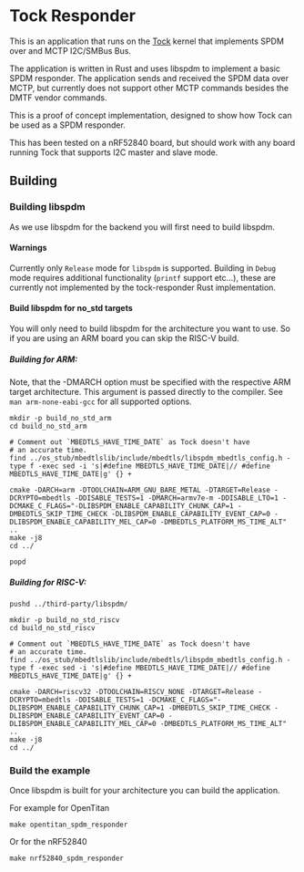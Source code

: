 # Tock Responder

This is an application that runs on the [Tock](https://github.com/tock/tock)
kernel that implements SPDM over and MCTP I2C/SMBus Bus.

The application is written in Rust and uses libspdm to implement a basic SPDM
responder. The application sends and received the SPDM data over MCTP, but
currently does not support other MCTP commands besides the DMTF vendor
commands.

This is a proof of concept implementation, designed to show how Tock can be
used as a SPDM responder.

This has been tested on a nRF52840 board, but should work with any board
running Tock that supports I2C master and slave mode.

## Building

### Building libspdm

As we use libspdm for the backend you will first need to build libspdm.

#### Warnings

Currently only `Release` mode for `libspdm` is supported. Building in `Debug`
mode requires additional functionality (`printf` support etc...), these are
currently not implemented by the tock-responder Rust implementation.

#### Build libspdm for no_std targets

You will only need to build libspdm for the architecture you want to use.
So if you are using an ARM board you can skip the RISC-V build.

##### Building for ARM:

Note, that the -DMARCH option must be specified with the respective ARM target architecture. This argument is passed directly to the compiler. See `man arm-none-eabi-gcc` for all supported options.

```shell
mkdir -p build_no_std_arm
cd build_no_std_arm

# Comment out `MBEDTLS_HAVE_TIME_DATE` as Tock doesn't have
# an accurate time.
find ../os_stub/mbedtlslib/include/mbedtls/libspdm_mbedtls_config.h -type f -exec sed -i 's|#define MBEDTLS_HAVE_TIME_DATE|// #define MBEDTLS_HAVE_TIME_DATE|g' {} +

cmake -DARCH=arm -DTOOLCHAIN=ARM_GNU_BARE_METAL -DTARGET=Release -DCRYPTO=mbedtls -DDISABLE_TESTS=1 -DMARCH=armv7e-m -DDISABLE_LTO=1 -DCMAKE_C_FLAGS="-DLIBSPDM_ENABLE_CAPABILITY_CHUNK_CAP=1 -DMBEDTLS_SKIP_TIME_CHECK -DLIBSPDM_ENABLE_CAPABILITY_EVENT_CAP=0 -DLIBSPDM_ENABLE_CAPABILITY_MEL_CAP=0 -DMBEDTLS_PLATFORM_MS_TIME_ALT" ..
make -j8
cd ../

popd
```

##### Building for RISC-V:

```shell
pushd ../third-party/libspdm/

mkdir -p build_no_std_riscv
cd build_no_std_riscv

# Comment out `MBEDTLS_HAVE_TIME_DATE` as Tock doesn't have
# an accurate time.
find ../os_stub/mbedtlslib/include/mbedtls/libspdm_mbedtls_config.h -type f -exec sed -i 's|#define MBEDTLS_HAVE_TIME_DATE|// #define MBEDTLS_HAVE_TIME_DATE|g' {} +

cmake -DARCH=riscv32 -DTOOLCHAIN=RISCV_NONE -DTARGET=Release -DCRYPTO=mbedtls -DDISABLE_TESTS=1 -DCMAKE_C_FLAGS="-DLIBSPDM_ENABLE_CAPABILITY_CHUNK_CAP=1 -DMBEDTLS_SKIP_TIME_CHECK -DLIBSPDM_ENABLE_CAPABILITY_EVENT_CAP=0 -DLIBSPDM_ENABLE_CAPABILITY_MEL_CAP=0 -DMBEDTLS_PLATFORM_MS_TIME_ALT" ..
make -j8
cd ../
```


### Build the example

Once libspdm is built for your architecture you can build the application.

For example for OpenTitan

```shell
make opentitan_spdm_responder
```

Or for the nRF52840

```shell
make nrf52840_spdm_responder
```
